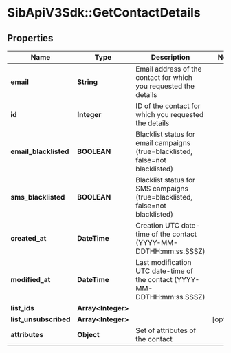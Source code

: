 # SibApiV3Sdk::GetContactDetails

## Properties
Name | Type | Description | Notes
------------ | ------------- | ------------- | -------------
**email** | **String** | Email address of the contact for which you requested the details | 
**id** | **Integer** | ID of the contact for which you requested the details | 
**email_blacklisted** | **BOOLEAN** | Blacklist status for email campaigns (true&#x3D;blacklisted, false&#x3D;not blacklisted) | 
**sms_blacklisted** | **BOOLEAN** | Blacklist status for SMS campaigns (true&#x3D;blacklisted, false&#x3D;not blacklisted) | 
**created_at** | **DateTime** | Creation UTC date-time of the contact (YYYY-MM-DDTHH:mm:ss.SSSZ) | 
**modified_at** | **DateTime** | Last modification UTC date-time of the contact (YYYY-MM-DDTHH:mm:ss.SSSZ) | 
**list_ids** | **Array&lt;Integer&gt;** |  | 
**list_unsubscribed** | **Array&lt;Integer&gt;** |  | [optional] 
**attributes** | **Object** | Set of attributes of the contact | 


